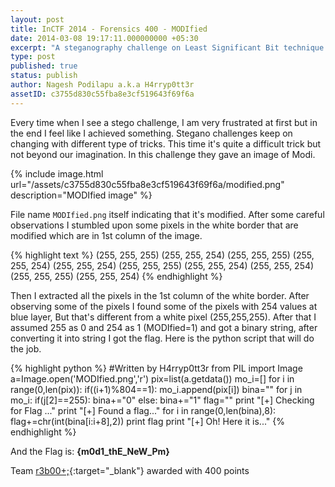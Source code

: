 ```yaml
---
layout: post
title: InCTF 2014 - Forensics 400 - MODIfied
date: 2014-03-08 19:17:11.000000000 +05:30
excerpt: "A steganography challenge on Least Significant Bit technique that I solved in InCTF 2014"
type: post
published: true
status: publish
author: Nagesh Podilapu a.k.a H4rryp0tt3r
assetID: c3755d830c55fba8e3cf519643f69f6a
---
```

Every time when I see a stego challenge, I am very frustrated at first but in the end I feel like I achieved something. Stegano challenges keep on changing with different type of tricks.
This time it's quite a difficult trick but not beyond our imagination. In this challenge they gave an image of Modi.

{% include image.html url="/assets/c3755d830c55fba8e3cf519643f69f6a/modified.png" description="MODIfied image" %}

File name `MODIfied.png` itself indicating that it's modified. After some careful observations I stumbled upon some pixels in the white border that are modified which are in 1st column of the image.

{% highlight text %}
(255, 255, 255)
(255, 255, 254)
(255, 255, 255)
(255, 255, 254)
(255, 255, 254)
(255, 255, 255)
(255, 255, 254)
(255, 255, 254)
(255, 255, 255)
(255, 255, 254)
{% endhighlight %}

Then I extracted all the pixels in the 1st column of the white border. After observing some of the pixels I found some of the pixels with 254 values at blue layer, But that's different from a white pixel (255,255,255).
After that I assumed 255 as 0 and 254 as 1 (MODIfied=1) and got a binary string, after converting it into string I got the flag. Here is the python script that will do the job.

{% highlight python %}
#Written by H4rryp0tt3r
from PIL import Image
a=Image.open('MODIfied.png','r')
pix=list(a.getdata())
mo_i=[]
for i in range(0,len(pix)):
	if((i+1)%804==1):
		mo_i.append(pix[i])
bina=""
for j in mo_i:
	if(j[2]==255):
		bina+="0"
	else:
		bina+="1"
flag=""
print "[+] Checking for Flag ..."
print "[+] Found a flag..."
for i in range(0,len(bina),8):
	flag+=chr(int(bina[i:i+8],2))
print flag
print "[+] Oh! Here it is..."
{% endhighlight %}

And the Flag is: **{m0d1_thE_NeW_Pm}**

Team [r3b00+;][r3b00t-link]{:target="_blank"} awarded with 400 points

[r3b00t-link]: https://ctftime.org/team/4882
